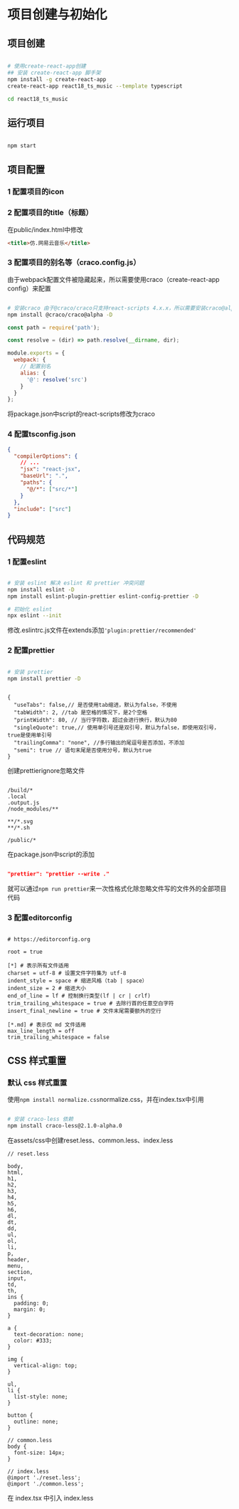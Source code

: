 # 项目创建与初始化

## 项目创建

```bash

# 使用create-react-app创建
## 安装 create-react-app 脚手架
npm install -g create-react-app
create-react-app react18_ts_music --template typescript

cd react18_ts_music

```

## 运行项目

```bash

npm start

```

## 项目配置

### 1 配置项目的icon

### 2 配置项目的title（标题）

在public/index.html中修改

```html
<title>仿.网易云音乐</title>
```

### 3 配置项目的别名等（craco.config.js）

由于webpack配置文件被隐藏起来，所以需要使用craco（create-react-app config）来配置

```bash

# 安装craco 由于@craco/craco只支持react-scripts 4.x.x，所以需要安装craco@alpha
npm install @craco/craco@alpha -D

```

```js
const path = require('path');

const resolve = (dir) => path.resolve(__dirname, dir);

module.exports = {
  webpack: {
    // 配置别名
    alias: {
      '@': resolve('src')
    }
  }
};
```

将package.json中script的react-scripts修改为craco

### 4 配置tsconfig.json

```json
{
  "compilerOptions": {
    // ...
    "jsx": "react-jsx",
    "baseUrl": ".",
    "paths": {
      "@/*": ["src/*"]
    }
  },
  "include": ["src"]
}
```

## 代码规范

### 1 配置eslint

```bash

# 安装 eslint 解决 eslint 和 prettier 冲突问题
npm install eslint -D
npm install eslint-plugin-prettier eslint-config-prettier -D

# 初始化 eslint
npx eslint --init

```

修改.eslintrc.js文件在extends添加`'plugin:prettier/recommended'`

### 2 配置prettier

```bash

# 安装 prettier
npm install prettier -D

```

```.prettierrc

{
  "useTabs": false,// 是否使用tab缩进，默认为false，不使用
  "tabWidth": 2, //tab 是空格的情况下，是2个空格
  "printWidth": 80, // 当行字符数，超过会进行换行，默认为80
  "singleQuote": true,// 使用单引号还是双引号，默认为false，即使用双引号，true是使用单引号
  "trailingComma": "none", //多行输出的尾逗号是否添加，不添加
  "semi": true // 语句末尾是否使用分号，默认为true
}

```

创建prettierignore忽略文件

```.prettierignore

/build/*
.local
.output.js
/node_modules/**

**/*.svg
**/*.sh

/public/*

```

在package.json中script的添加

```json

"prettier": "prettier --write ."

```

就可以通过`npm run prettier`来一次性格式化除忽略文件写的文件外的全部项目代码

### 3 配置editorconfig

```.editorconfig

# https://editorconfig.org

root = true

[*] # 表示所有文件适用
charset = utf-8 # 设置文件字符集为 utf-8
indent_style = space # 缩进风格（tab | space）
indent_size = 2 # 缩进大小
end_of_line = lf # 控制换行类型(lf | cr | crlf)
trim_trailing_whitespace = true # 去除行首的任意空白字符
insert_final_newline = true # 文件末尾需要额外的空行

[*.md] # 表示仅 md 文件适用
max_line_length = off
trim_trailing_whitespace = false

```

## CSS 样式重置

### 默认 css 样式重置

使用`npm install normalize.css`normalize.css，并在index.tsx中引用

```bash

# 安装 craco-less 依赖
npm install craco-less@2.1.0-alpha.0

```

在assets/css中创建reset.less、common.less、index.less

```less
// reset.less

body,
html,
h1,
h2,
h3,
h4,
h5,
h6,
dl,
dt,
dd,
ul,
ol,
li,
p,
header,
menu,
section,
input,
td,
th,
ins {
  padding: 0;
  margin: 0;
}

a {
  text-decoration: none;
  color: #333;
}

img {
  vertical-align: top;
}

ul,
li {
  list-style: none;
}

button {
  outline: none;
}

// common.less
body {
  font-size: 14px;
}

// index.less
@import './reset.less';
@import './common.less';
```

在 index.tsx 中引入 index.less
